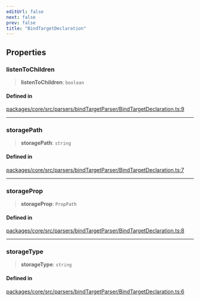 ```yaml
---
editUrl: false
next: false
prev: false
title: "BindTargetDeclaration"
---
```


## Properties

### listenToChildren

> **listenToChildren**: `boolean`

#### Defined in

[packages/core/src/parsers/bindTargetParser/BindTargetDeclaration.ts:9](https://github.com/mProjectsCode/obsidian-meta-bind-plugin/blob/46993a4bea44fea6720d8d001cc5324f264501f1/packages/core/src/parsers/bindTargetParser/BindTargetDeclaration.ts#L9)

***

### storagePath

> **storagePath**: `string`

#### Defined in

[packages/core/src/parsers/bindTargetParser/BindTargetDeclaration.ts:7](https://github.com/mProjectsCode/obsidian-meta-bind-plugin/blob/46993a4bea44fea6720d8d001cc5324f264501f1/packages/core/src/parsers/bindTargetParser/BindTargetDeclaration.ts#L7)

***

### storageProp

> **storageProp**: `PropPath`

#### Defined in

[packages/core/src/parsers/bindTargetParser/BindTargetDeclaration.ts:8](https://github.com/mProjectsCode/obsidian-meta-bind-plugin/blob/46993a4bea44fea6720d8d001cc5324f264501f1/packages/core/src/parsers/bindTargetParser/BindTargetDeclaration.ts#L8)

***

### storageType

> **storageType**: `string`

#### Defined in

[packages/core/src/parsers/bindTargetParser/BindTargetDeclaration.ts:6](https://github.com/mProjectsCode/obsidian-meta-bind-plugin/blob/46993a4bea44fea6720d8d001cc5324f264501f1/packages/core/src/parsers/bindTargetParser/BindTargetDeclaration.ts#L6)

